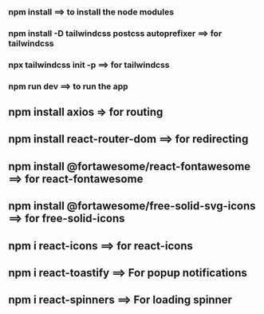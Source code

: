 ### npm install ==> to install the node modules

### npm install -D tailwindcss postcss autoprefixer ==> for tailwindcss
### npx tailwindcss init -p ==> for tailwindcss
### npm run dev  ==> to run the app

## npm install axios => for routing

## npm install react-router-dom ==> for redirecting
 
## npm install @fortawesome/react-fontawesome ==> for react-fontawesome

## npm install @fortawesome/free-solid-svg-icons ==> for free-solid-icons

## npm i react-icons ==> for react-icons

## npm i react-toastify ==> For popup notifications 

## npm i react-spinners ==> For loading spinner